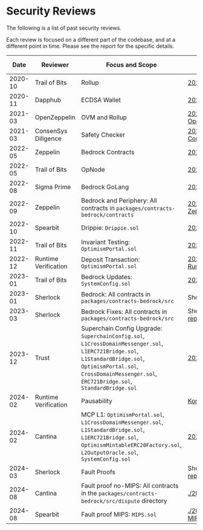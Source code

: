 # Security Reviews

The following is a list of past security reviews.

Each review is focused on a different part of the codebase, and at a different point in time.
Please see the report for the specific details.

| Date    | Reviewer             | Focus and Scope                                                                                                                                                                                                           | Report Link                                                                                                                                                | Commit                                       | Subsequent Release  |
| ------- | -------------------- | ------------------------------------------------------------------------------------------------------------------------------------------------------------------------------------------------------------------------- | ---------------------------------------------------------------------------------------------------------------------------------------------------------- | -------------------------------------------- | ------------------- |
| 2020-10 | Trail of Bits        | Rollup                                                                                                                                                                                                                    | [2020_10-TrailOfBits.pdf](./2020_10-Rollup-TrailOfBits.pdf)                                                                                                |                                              |                     |
| 2020-11 | Dapphub              | ECDSA Wallet                                                                                                                                                                                                              | [2020_11-Dapphub-ECDSA_Wallet.pdf](./2020_11-Dapphub-ECDSA_Wallet.pdf)                                                                                     |                                              |                     |
| 2021-03 | OpenZeppelin         | OVM and Rollup                                                                                                                                                                                                            | [2021_03-OVM_and_Rollup-OpenZeppelin.pdf](./2021_03-OVM_and_Rollup-OpenZeppelin.pdf)                                                                       |                                              |                     |
| 2021-03 | ConsenSys Diligence  | Safety Checker                                                                                                                                                                                                            | [2021_03-SafetyChecker-ConsenSysDiligence.pdf](./2021_03-SafetyChecker-ConsenSysDiligence.pdf)                                                             |                                              |                     |
| 2022-05 | Zeppelin             | Bedrock Contracts                                                                                                                                                                                                         | [2022_05-Bedrock_Contracts-Zeppelin.pdf](./2022_05-Bedrock_Contracts-Zeppelin.pdf)                                                                         |                                              |                     |
| 2022-05 | Trail of Bits        | OpNode                                                                                                                                                                                                                    | [2022_05-OpNode-TrailOfBits.pdf](./2022_05-OpNode-TrailOfBits.pdf)                                                                                         |                                              |                     |
| 2022-08 | Sigma Prime          | Bedrock GoLang                                                                                                                                                                                                            | [2022_08-Bedrock_GoLang-SigmaPrime.pdf](./2022_08-Bedrock_GoLang-SigmaPrime.pdf)                                                                           |                                              |                     |
| 2022-09 | Zeppelin             | Bedrock and Periphery: All contracts in `packages/contracts-bedrock/contracts`                                                                                                                                            | [2022_09-Bedrock_and_Periphery-Zeppelin.pdf](./2022_09-Bedrock_and_Periphery-Zeppelin.pdf)                                                                 | 93d3bd411a8ae75702539ac9c5fe00bad21d4104     | op-contracts/v1.0.0 |
| 2022-10 | Spearbit             | Drippie: `Drippie.sol`                                                                                                                                                                                                    | [2022_10-Drippie-Spearbit.pdf](./2022_10-Drippie-Spearbit.pdf)                                                                                             | 2a7be367634f147736f960eb2f38a77291cdfcad     | op-contracts/v1.0.0 |
| 2022-11 | Trail of Bits        | Invariant Testing: `OptimismPortal.sol`                                                                                                                                                                                   | [2022_11-Invariant_Testing-TrailOfBits.pdf](./2022_11-Invariant_Testing-TrailOfBits.pdf)                                                                   | b31d35b67755479645dd150e7cc8c6710f0b4a56     | op-contracts/v1.0.0 |
| 2022-12 | Runtime Verification | Deposit Transaction: `OptimismPortal.sol`                                                                                                                                                                                 | [2022_12-DepositTransaction-RuntimeVerification.pdf](./2022_12-DepositTransaction-RuntimeVerification.pdf)                                                 |                                              | op-contracts/v1.0.0 |
| 2023-01 | Trail of Bits        | Bedrock Updates: `SystemConfig.sol`                                                                                                                                                                                       | [2023_01-Bedrock_Updates-TrailOfBits.pdf](./2023_01-Bedrock_Updates-TrailOfBits.pdf)                                                                       | ee96ff8585699b054c95c6ff4a2411ee9fedcc87     | op-contracts/v1.0.0 |
| 2023-01 | Sherlock             | Bedrock: All contracts in `packages/contracts-bedrock/src`                                                                                                                                                                | Sherlock Bedrock Contest ([site](https://audits.sherlock.xyz/contests/38), [repo](https://github.com/sherlock-audit/2023-01-optimism))                     | 3f4b3c328153a8aa03611158b6984d624b17c1d9     | op-contracts/v1.0.0 |
| 2023-03 | Sherlock             | Bedrock Fixes: All contracts in `packages/contracts-bedrock/src`                                                                                                                                                          | Sherlock Bedrock Contest: Fix Review ([site](https://audits.sherlock.xyz/contests/63), [repo](https://github.com/sherlock-audit/2023-03-optimism))         | 20229b9f78c6613c6ee53b93ca43c71bb74479f4b975 | op-contracts/v1.0.0 |
| 2023-12 | Trust                | Superchain Config Upgrade: `SuperchainConfig.sol`, `L1CrossDomainMessenger.sol`, `L1ERC721Bridge.sol`, `L1StandardBridge.sol`, `OptimismPortal.sol`, `CrossDomainMessenger.sol`, `ERC721Bridge.sol`, `StandardBridge.sol` | [2023_12_SuperchainConfigUpgrade_Trust.pdf](./2023_12_SuperchainConfigUpgrade_Trust.pdf)                                                                   | d1651bb22645ebd41ac4bb2ab4786f9a56fc1003     | op-contracts/v1.2.0 |
| 2024-02 | Runtime Verification | Pausability                                                                                                                                                                                                               | [Kontrol Verification][kontrol]                                                                                                                            |                                              |                     |
| 2024-02 | Cantina              | MCP L1: `OptimismPortal.sol`, `L1CrossDomainMessenger.sol`, `L1StandardBridge.sol`, `L1ERC721Bridge.sol`, `OptimismMintableERC20Factory.sol`, `L2OutputOracle.sol`, `SystemConfig.sol`                                    | [2024_02-MCP_L1-Cantina.pdf](./2024_02-MCP_L1-Cantina.pdf)                                                                                                 | e6ef3a900c42c8722e72c2e2314027f85d12ced5     | op-contracts/v1.3.0 |
| 2024-03 | Sherlock             | Fault Proofs                                                                                                                                                                                                              | Sherlock Optimism Fault Proofs Contest ([site](https://audits.sherlock.xyz/contests/205), [repo](https://github.com/sherlock-audit/2024-02-optimism-2024)) |                                              |                     |
| 2024-08 | Cantina              | Fault proof no-MIPS: All contracts in the `packages/contracts-bedrock/src/dispute` directory                                                                                                                              | [./2024_08_Fault-Proofs-MIPS_Cantina.pdf](./2024_08_Fault-Proofs-MIPS_Cantina.pdf)                                                                         | 1f7081798ce2d49b8643514663d10681cb853a3d     | op-contracts/v1.4.0 |
| 2024-08 | Spearbit             | Fault proof MIPS: `MIPS.sol`                                                                                                                                                                                              | [./2024_08_Fault-Proofs-No-MIPS_Spearbit.pdf](./2024_08_Fault-Proofs-No-MIPS_Spearbit.pdf)                                                                 | 71b93116738ee98c9f8713b1a5dfe626ce06c1b2     | op-contracts/v1.6.0 |

[kontrol]: https://github.com/ethereum-optimism/optimism/blob/876e16ad04968f0bb641eb76f98eb77e7e1a3e16/packages/contracts-bedrock/test/kontrol/README.md
